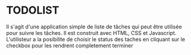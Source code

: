 # TODOLIST
Il s'agit d'une application simple de liste de tâches qui peut être utilisée pour suivre les tâches. Il est construit avec HTML, CSS et Javascript.
L'utilisteur a la posibilite de choisir le status des taches en cliquant sur le checkbox pour les rendrent completement terminer 
